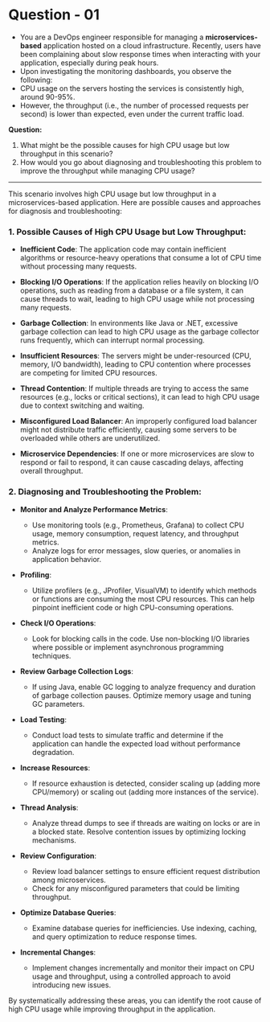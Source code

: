 # Question - 01

- You are a DevOps engineer responsible for managing a **microservices-based** application hosted on a cloud infrastructure. Recently, users have been complaining about slow response times when interacting with your application, especially during peak hours.
- Upon investigating the monitoring dashboards, you observe the following:
- CPU usage on the servers hosting the services is consistently high, around 90-95%.
- However, the throughput (i.e., the number of processed requests per second) is lower than expected, even under the current traffic load.

**Question:**

1. What might be the possible causes for high CPU usage but low throughput in this scenario?
2. How would you go about diagnosing and troubleshooting this problem to improve the throughput while managing CPU usage?

---
This scenario involves high CPU usage but low throughput in a microservices-based application. Here are possible causes and approaches for diagnosis and troubleshooting:

### 1. Possible Causes of High CPU Usage but Low Throughput:

- **Inefficient Code**: The application code may contain inefficient algorithms or resource-heavy operations that consume a lot of CPU time without processing many requests.

- **Blocking I/O Operations**: If the application relies heavily on blocking I/O operations, such as reading from a database or a file system, it can cause threads to wait, leading to high CPU usage while not processing many requests.

- **Garbage Collection**: In environments like Java or .NET, excessive garbage collection can lead to high CPU usage as the garbage collector runs frequently, which can interrupt normal processing.

- **Insufficient Resources**: The servers might be under-resourced (CPU, memory, I/O bandwidth), leading to CPU contention where processes are competing for limited CPU resources.

- **Thread Contention**: If multiple threads are trying to access the same resources (e.g., locks or critical sections), it can lead to high CPU usage due to context switching and waiting.

- **Misconfigured Load Balancer**: An improperly configured load balancer might not distribute traffic efficiently, causing some servers to be overloaded while others are underutilized.

- **Microservice Dependencies**: If one or more microservices are slow to respond or fail to respond, it can cause cascading delays, affecting overall throughput.

### 2. Diagnosing and Troubleshooting the Problem:

- **Monitor and Analyze Performance Metrics**:
  - Use monitoring tools (e.g., Prometheus, Grafana) to collect CPU usage, memory consumption, request latency, and throughput metrics. 
  - Analyze logs for error messages, slow queries, or anomalies in application behavior.

- **Profiling**:
  - Utilize profilers (e.g., JProfiler, VisualVM) to identify which methods or functions are consuming the most CPU resources. This can help pinpoint inefficient code or high CPU-consuming operations.

- **Check I/O Operations**:
  - Look for blocking calls in the code. Use non-blocking I/O libraries where possible or implement asynchronous programming techniques.

- **Review Garbage Collection Logs**:
  - If using Java, enable GC logging to analyze frequency and duration of garbage collection pauses. Optimize memory usage and tuning GC parameters.

- **Load Testing**:
  - Conduct load tests to simulate traffic and determine if the application can handle the expected load without performance degradation.

- **Increase Resources**:
  - If resource exhaustion is detected, consider scaling up (adding more CPU/memory) or scaling out (adding more instances of the service).

- **Thread Analysis**:
  - Analyze thread dumps to see if threads are waiting on locks or are in a blocked state. Resolve contention issues by optimizing locking mechanisms.

- **Review Configuration**:
  - Review load balancer settings to ensure efficient request distribution among microservices.
  - Check for any misconfigured parameters that could be limiting throughput.

- **Optimize Database Queries**:
  - Examine database queries for inefficiencies. Use indexing, caching, and query optimization to reduce response times.

- **Incremental Changes**:
  - Implement changes incrementally and monitor their impact on CPU usage and throughput, using a controlled approach to avoid introducing new issues.

By systematically addressing these areas, you can identify the root cause of high CPU usage while improving throughput in the application.
